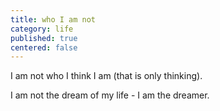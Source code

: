 ```yaml
---
title: who I am not
category: life
published: true
centered: false
---
```


I am not
who I think I am
(that is only thinking).

I am not
the dream of my life -
I am the dreamer.
